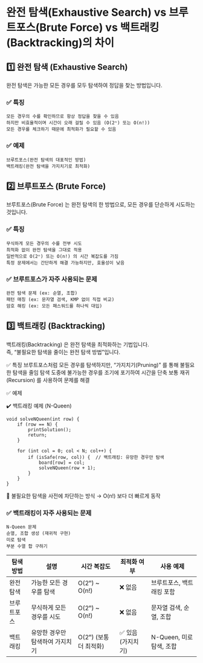 # 완전 탐색(Exhaustive Search) vs 브루트포스(Brute Force) vs 백트래킹(Backtracking)의 차이

## 1️⃣ 완전 탐색 (Exhaustive Search)

완전 탐색은 가능한 모든 경우를 모두 탐색하여 정답을 찾는 방법입니다.

### ✅ 특징
	모든 경우의 수를 확인하므로 항상 정답을 찾을 수 있음
	하지만 비효율적이며 시간이 오래 걸릴 수 있음 (O(2ⁿ) 또는 O(n!))
	모든 경우를 체크하기 때문에 최적화가 필요할 수 있음

### ✅ 예제
    브루트포스(완전 탐색의 대표적인 방법)
	백트래킹(완전 탐색을 가지치기로 최적화)

## 2️⃣ 브루트포스 (Brute Force)

브루트포스(Brute Force) 는 완전 탐색의 한 방법으로, 모든 경우를 단순하게 시도하는 것입니다.

### ✅ 특징
	무식하게 모든 경우의 수를 전부 시도
	최적화 없이 완전 탐색을 그대로 적용
	일반적으로 O(2ⁿ) 또는 O(n!) 의 시간 복잡도를 가짐
	특정 문제에서는 간단하게 해결 가능하지만, 효율성이 낮음

### ✅ 브루트포스가 자주 사용되는 문제
	완전 탐색 문제 (ex: 순열, 조합)
	패턴 매칭 (ex: 문자열 검색, KMP 없이 직접 비교)
	암호 해킹 (ex: 모든 패스워드를 하나씩 대입)

## 3️⃣ 백트래킹 (Backtracking)

백트래킹(Backtracking) 은 완전 탐색을 최적화하는 기법입니다.
<br>즉, “불필요한 탐색을 줄이는 완전 탐색 방법”입니다.

✅ 특징
	브루트포스처럼 모든 경우를 탐색하지만, “가지치기(Pruning)” 를 통해 불필요한 탐색을 줄임
	탐색 도중에 불가능한 경우를 조기에 포기하여 시간을 단축
	보통 재귀(Recursion) 를 사용하여 문제를 해결

✅ 예제

✔️ 백트래킹 예제 (N-Queen)

```
void solveNQueen(int row) {
    if (row == N) {
        printSolution();
        return;
    }

    for (int col = 0; col < N; col++) {
        if (isSafe(row, col)) {  // 백트래킹: 유망한 경우만 탐색
            board[row] = col;
            solveNQueen(row + 1);
        }
    }
}
```
📌 불필요한 탐색을 사전에 차단하는 방식 → O(n!) 보다 더 빠르게 동작

### ✅ 백트래킹이 자주 사용되는 문제
	N-Queen 문제
	순열, 조합 생성 (재귀적 구현)
	미로 탐색
	부분 수열 합 구하기

|탐색 방법|설명|시간 복잡도|최적화 여부|사용 예제|
|---|---|-----|---|-----|
|완전 탐색|가능한 모든 경우를 탐색|O(2ⁿ) ~ O(n!)|❌ 없음|브루트포스, 백트래킹 포함|
|브루트포스|무식하게 모든 경우를 시도|O(2ⁿ) ~ O(n!)|❌ 없음|문자열 검색, 순열, 조합|
|백트래킹|유망한 경우만 탐색하여 가지치기|O(2ⁿ) (보통 더 최적화)|✅ 있음 (가지치기)|N-Queen, 미로 탐색, 조합|